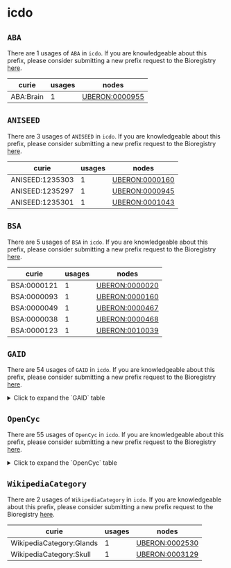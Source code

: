# icdo

## `ABA`

There are 1 usages of `ABA` in `icdo`.
If you are knowledgeable about this prefix, please consider submitting a new prefix
request to the Bioregistry [here](https://github.com/biopragmatics/bioregistry/issues/new?assignees=cthoyt&labels=New%2CPrefix&template=new-prefix.yml&title=%5BResource%5D%3A%20ABA).

| curie     |   usages | nodes                                                           |
|-----------|----------|-----------------------------------------------------------------|
| ABA:Brain |        1 | [UBERON:0000955](http://purl.obolibrary.org/obo/UBERON_0000955) |

## `ANISEED`

There are 3 usages of `ANISEED` in `icdo`.
If you are knowledgeable about this prefix, please consider submitting a new prefix
request to the Bioregistry [here](https://github.com/biopragmatics/bioregistry/issues/new?assignees=cthoyt&labels=New%2CPrefix&template=new-prefix.yml&title=%5BResource%5D%3A%20ANISEED).

| curie           |   usages | nodes                                                           |
|-----------------|----------|-----------------------------------------------------------------|
| ANISEED:1235303 |        1 | [UBERON:0000160](http://purl.obolibrary.org/obo/UBERON_0000160) |
| ANISEED:1235297 |        1 | [UBERON:0000945](http://purl.obolibrary.org/obo/UBERON_0000945) |
| ANISEED:1235301 |        1 | [UBERON:0001043](http://purl.obolibrary.org/obo/UBERON_0001043) |

## `BSA`

There are 5 usages of `BSA` in `icdo`.
If you are knowledgeable about this prefix, please consider submitting a new prefix
request to the Bioregistry [here](https://github.com/biopragmatics/bioregistry/issues/new?assignees=cthoyt&labels=New%2CPrefix&template=new-prefix.yml&title=%5BResource%5D%3A%20BSA).

| curie       |   usages | nodes                                                           |
|-------------|----------|-----------------------------------------------------------------|
| BSA:0000121 |        1 | [UBERON:0000020](http://purl.obolibrary.org/obo/UBERON_0000020) |
| BSA:0000093 |        1 | [UBERON:0000160](http://purl.obolibrary.org/obo/UBERON_0000160) |
| BSA:0000049 |        1 | [UBERON:0000467](http://purl.obolibrary.org/obo/UBERON_0000467) |
| BSA:0000038 |        1 | [UBERON:0000468](http://purl.obolibrary.org/obo/UBERON_0000468) |
| BSA:0000123 |        1 | [UBERON:0010039](http://purl.obolibrary.org/obo/UBERON_0010039) |

## `GAID`

There are 54 usages of `GAID` in `icdo`.
If you are knowledgeable about this prefix, please consider submitting a new prefix
request to the Bioregistry [here](https://github.com/biopragmatics/bioregistry/issues/new?assignees=cthoyt&labels=New%2CPrefix&template=new-prefix.yml&title=%5BResource%5D%3A%20GAID).

<details>
<summary>Click to expand the `GAID` table</summary>

| curie        |   usages | nodes                                                           |
|--------------|----------|-----------------------------------------------------------------|
| GAID:77      |        1 | [UBERON:0000004](http://purl.obolibrary.org/obo/UBERON_0000004) |
| GAID:933     |        1 | [UBERON:0000014](http://purl.obolibrary.org/obo/UBERON_0000014) |
| GAID:63      |        1 | [UBERON:0000020](http://purl.obolibrary.org/obo/UBERON_0000020) |
| GAID:61      |        1 | [UBERON:0000033](http://purl.obolibrary.org/obo/UBERON_0000033) |
| GAID:19      |        1 | [UBERON:0000042](http://purl.obolibrary.org/obo/UBERON_0000042) |
| GAID:781     |        1 | [UBERON:0000061](http://purl.obolibrary.org/obo/UBERON_0000061) |
| GAID:295     |        1 | [UBERON:0000160](http://purl.obolibrary.org/obo/UBERON_0000160) |
| GAID:965     |        1 | [UBERON:0000178](http://purl.obolibrary.org/obo/UBERON_0000178) |
| GAID:33      |        1 | [UBERON:0000310](http://purl.obolibrary.org/obo/UBERON_0000310) |
| GAID:293     |        1 | [UBERON:0000945](http://purl.obolibrary.org/obo/UBERON_0000945) |
| GAID:174     |        1 | [UBERON:0000948](http://purl.obolibrary.org/obo/UBERON_0000948) |
| GAID:571     |        1 | [UBERON:0000955](http://purl.obolibrary.org/obo/UBERON_0000955) |
| GAID:69      |        1 | [UBERON:0000970](http://purl.obolibrary.org/obo/UBERON_0000970) |
| GAID:360     |        1 | [UBERON:0000977](http://purl.obolibrary.org/obo/UBERON_0000977) |
| GAID:49      |        1 | [UBERON:0000978](http://purl.obolibrary.org/obo/UBERON_0000978) |
| GAID:102     |        1 | [UBERON:0000982](http://purl.obolibrary.org/obo/UBERON_0000982) |
| GAID:172     |        1 | [UBERON:0000995](http://purl.obolibrary.org/obo/UBERON_0000995) |
| GAID:78      |        1 | [UBERON:0001004](http://purl.obolibrary.org/obo/UBERON_0001004) |
| GAID:278     |        1 | [UBERON:0001007](http://purl.obolibrary.org/obo/UBERON_0001007) |
| GAID:466     |        1 | [UBERON:0001016](http://purl.obolibrary.org/obo/UBERON_0001016) |
| GAID:291     |        1 | [UBERON:0001043](http://purl.obolibrary.org/obo/UBERON_0001043) |
| GAID:1172    |        1 | [UBERON:0001089](http://purl.obolibrary.org/obo/UBERON_0001089) |
| GAID:167     |        1 | [UBERON:0001135](http://purl.obolibrary.org/obo/UBERON_0001135) |
| GAID:30      |        1 | [UBERON:0001137](http://purl.obolibrary.org/obo/UBERON_0001137) |
| GAID:0000004 |        1 | [UBERON:0001255](http://purl.obolibrary.org/obo/UBERON_0001255) |
| GAID:334     |        1 | [UBERON:0001264](http://purl.obolibrary.org/obo/UBERON_0001264) |
| GAID:397     |        1 | [UBERON:0001301](http://purl.obolibrary.org/obo/UBERON_0001301) |
| GAID:864     |        1 | [UBERON:0001352](http://purl.obolibrary.org/obo/UBERON_0001352) |
| GAID:91      |        1 | [UBERON:0001443](http://purl.obolibrary.org/obo/UBERON_0001443) |
| GAID:92      |        1 | [UBERON:0001474](http://purl.obolibrary.org/obo/UBERON_0001474) |
| GAID:468     |        1 | [UBERON:0001637](http://purl.obolibrary.org/obo/UBERON_0001637) |
| GAID:62      |        1 | [UBERON:0001690](http://purl.obolibrary.org/obo/UBERON_0001690) |
| GAID:104     |        1 | [UBERON:0001691](http://purl.obolibrary.org/obo/UBERON_0001691) |
| GAID:169     |        1 | [UBERON:0001981](http://purl.obolibrary.org/obo/UBERON_0001981) |
| GAID:465     |        1 | [UBERON:0002046](http://purl.obolibrary.org/obo/UBERON_0002046) |
| GAID:345     |        1 | [UBERON:0002048](http://purl.obolibrary.org/obo/UBERON_0002048) |
| GAID:555     |        1 | [UBERON:0002081](http://purl.obolibrary.org/obo/UBERON_0002081) |
| GAID:568     |        1 | [UBERON:0002082](http://purl.obolibrary.org/obo/UBERON_0002082) |
| GAID:288     |        1 | [UBERON:0002107](http://purl.obolibrary.org/obo/UBERON_0002107) |
| GAID:313     |        1 | [UBERON:0002108](http://purl.obolibrary.org/obo/UBERON_0002108) |
| GAID:423     |        1 | [UBERON:0002113](http://purl.obolibrary.org/obo/UBERON_0002113) |
| GAID:98      |        1 | [UBERON:0002204](http://purl.obolibrary.org/obo/UBERON_0002204) |
| GAID:1158    |        1 | [UBERON:0002297](http://purl.obolibrary.org/obo/UBERON_0002297) |
| GAID:34      |        1 | [UBERON:0002365](http://purl.obolibrary.org/obo/UBERON_0002365) |
| GAID:392     |        1 | [UBERON:0002367](http://purl.obolibrary.org/obo/UBERON_0002367) |
| GAID:335     |        1 | [UBERON:0002368](http://purl.obolibrary.org/obo/UBERON_0002368) |
| GAID:100     |        1 | [UBERON:0002384](http://purl.obolibrary.org/obo/UBERON_0002384) |
| GAID:328     |        1 | [UBERON:0002405](http://purl.obolibrary.org/obo/UBERON_0002405) |
| GAID:99      |        1 | [UBERON:0002418](http://purl.obolibrary.org/obo/UBERON_0002418) |
| GAID:82      |        1 | [UBERON:0003129](http://purl.obolibrary.org/obo/UBERON_0003129) |
| GAID:272     |        1 | [UBERON:0003700](http://purl.obolibrary.org/obo/UBERON_0003700) |
| GAID:294     |        1 | [UBERON:0005409](http://purl.obolibrary.org/obo/UBERON_0005409) |
| GAID:266     |        1 | [UBERON:0006314](http://purl.obolibrary.org/obo/UBERON_0006314) |
| GAID:201     |        1 | [UBERON:0007119](http://purl.obolibrary.org/obo/UBERON_0007119) |

</details>

## `OpenCyc`

There are 55 usages of `OpenCyc` in `icdo`.
If you are knowledgeable about this prefix, please consider submitting a new prefix
request to the Bioregistry [here](https://github.com/biopragmatics/bioregistry/issues/new?assignees=cthoyt&labels=New%2CPrefix&template=new-prefix.yml&title=%5BResource%5D%3A%20OpenCyc).

<details>
<summary>Click to expand the `OpenCyc` table</summary>

| curie                                                          |   usages | nodes                                                                                                                            |
|----------------------------------------------------------------|----------|----------------------------------------------------------------------------------------------------------------------------------|
| OpenCyc:Mx4rvVjKy5wpEbGdrcN5Y29ycA                             |        2 | [UBERON:0000170](http://purl.obolibrary.org/obo/UBERON_0000170), [UBERON:0002048](http://purl.obolibrary.org/obo/UBERON_0002048) |
| OpenCyc:Mx4rvViCbJwpEbGdrcN5Y29ycA                             |        1 | [UBERON:0000004](http://purl.obolibrary.org/obo/UBERON_0000004)                                                                  |
| OpenCyc:Mx4rvVjX3ZwpEbGdrcN5Y29ycA                             |        1 | [UBERON:0000014](http://purl.obolibrary.org/obo/UBERON_0000014)                                                                  |
| OpenCyc:Mx4rEOLm4rgPEdmAAAACs6hRjg                             |        1 | [UBERON:0000033](http://purl.obolibrary.org/obo/UBERON_0000033)                                                                  |
| OpenCyc:Mx4rv5XMb5wpEbGdrcN5Y29ycA                             |        1 | [UBERON:0000062](http://purl.obolibrary.org/obo/UBERON_0000062)                                                                  |
| OpenCyc:Mx4rvvM--pwpEbGdrcN5Y29ycA                             |        1 | [UBERON:0000065](http://purl.obolibrary.org/obo/UBERON_0000065)                                                                  |
| OpenCyc:Mx4rvVjI8JwpEbGdrcN5Y29ycA                             |        1 | [UBERON:0000178](http://purl.obolibrary.org/obo/UBERON_0000178)                                                                  |
| OpenCyc:Mx4rvVjV7ZwpEbGdrcN5Y29ycA                             |        1 | [UBERON:0000310](http://purl.obolibrary.org/obo/UBERON_0000310)                                                                  |
| OpenCyc:Mx4rwQtO_JwpEbGdrcN5Y29ycA                             |        1 | [UBERON:0000341](http://purl.obolibrary.org/obo/UBERON_0000341)                                                                  |
| OpenCyc:Mx4rCWM0QCtDEdyAAADggVbxzQ                             |        1 | [UBERON:0000467](http://purl.obolibrary.org/obo/UBERON_0000467)                                                                  |
| OpenCyc:Mx4rvViAHJwpEbGdrcN5Y29ycA                             |        1 | [UBERON:0000475](http://purl.obolibrary.org/obo/UBERON_0000475)                                                                  |
| OpenCyc:Mx4rvVjlqpwpEbGdrcN5Y29ycA                             |        1 | [UBERON:0000945](http://purl.obolibrary.org/obo/UBERON_0000945)                                                                  |
| OpenCyc:Mx4rvVjvDpwpEbGdrcN5Y29ycA                             |        1 | [UBERON:0000948](http://purl.obolibrary.org/obo/UBERON_0000948)                                                                  |
| OpenCyc:Mx4rvVjT65wpEbGdrcN5Y29ycA                             |        1 | [UBERON:0000955](http://purl.obolibrary.org/obo/UBERON_0000955)                                                                  |
| OpenCyc:Mx4rvViTvpwpEbGdrcN5Y29ycA                             |        1 | [UBERON:0000970](http://purl.obolibrary.org/obo/UBERON_0000970)                                                                  |
| OpenCyc:Mx4rv3zwLZwpEbGdrcN5Y29ycA                             |        1 | [UBERON:0000977](http://purl.obolibrary.org/obo/UBERON_0000977)                                                                  |
| OpenCyc:Mx4rvViYzZwpEbGdrcN5Y29ycA                             |        1 | [UBERON:0000978](http://purl.obolibrary.org/obo/UBERON_0000978)                                                                  |
| OpenCyc:Mx4rvVjjdpwpEbGdrcN5Y29ycA                             |        1 | [UBERON:0000982](http://purl.obolibrary.org/obo/UBERON_0000982)                                                                  |
| OpenCyc:Mx4rvViojJwpEbGdrcN5Y29ycA                             |        1 | [UBERON:0000995](http://purl.obolibrary.org/obo/UBERON_0000995)                                                                  |
| OpenCyc:Mx4rvVjzFJwpEbGdrcN5Y29ycA                             |        1 | [UBERON:0001004](http://purl.obolibrary.org/obo/UBERON_0001004)                                                                  |
| OpenCyc:Mx4rvVjzG5wpEbGdrcN5Y29ycA                             |        1 | [UBERON:0001009](http://purl.obolibrary.org/obo/UBERON_0001009)                                                                  |
| OpenCyc:Mx4rvViT_pwpEbGdrcN5Y29ycA                             |        1 | [UBERON:0001016](http://purl.obolibrary.org/obo/UBERON_0001016)                                                                  |
| OpenCyc:Mx4rvVj9Q5wpEbGdrcN5Y29ycA                             |        1 | [UBERON:0001043](http://purl.obolibrary.org/obo/UBERON_0001043)                                                                  |
| OpenCyc:Mx4rvVjJtZwpEbGdrcN5Y29ycA                             |        1 | [UBERON:0001089](http://purl.obolibrary.org/obo/UBERON_0001089)                                                                  |
| OpenCyc:Mx4rvvSS3pwpEbGdrcN5Y29ycA                             |        1 | [UBERON:0001135](http://purl.obolibrary.org/obo/UBERON_0001135)                                                                  |
| OpenCyc:Mx4rvVkEU5wpEbGdrcN5Y29ycA                             |        1 | [UBERON:0001137](http://purl.obolibrary.org/obo/UBERON_0001137)                                                                  |
| OpenCyc:Mx4rvVjMmZwpEbGdrcN5Y29ycA                             |        1 | [UBERON:0001255](http://purl.obolibrary.org/obo/UBERON_0001255)                                                                  |
| OpenCyc:Mx4rvVimZZwpEbGdrcN5Y29ycA                             |        1 | [UBERON:0001264](http://purl.obolibrary.org/obo/UBERON_0001264)                                                                  |
| OpenCyc:Mx4rvli-nZwpEbGdrcN5Y29ycA                             |        1 | [UBERON:0001352](http://purl.obolibrary.org/obo/UBERON_0001352)                                                                  |
| OpenCyc:Mx4rvVikFZwpEbGdrcN5Y29ycA                             |        1 | [UBERON:0001443](http://purl.obolibrary.org/obo/UBERON_0001443)                                                                  |
| OpenCyc:Mx4rvViDlpwpEbGdrcN5Y29ycA                             |        1 | [UBERON:0001474](http://purl.obolibrary.org/obo/UBERON_0001474)                                                                  |
| OpenCyc:Mx4rQRqjUgAKEdyHxgDggVfs8g                             |        1 | [UBERON:0001558](http://purl.obolibrary.org/obo/UBERON_0001558)                                                                  |
| OpenCyc:Mx4rvoL56ZwpEbGdrcN5Y29ycA                             |        1 | [UBERON:0001621](http://purl.obolibrary.org/obo/UBERON_0001621)                                                                  |
| OpenCyc:Mx4rvVjknZwpEbGdrcN5Y29ycA                             |        1 | [UBERON:0001637](http://purl.obolibrary.org/obo/UBERON_0001637)                                                                  |
| OpenCyc:Mx4rvViXS5wpEbGdrcN5Y29ycA                             |        1 | [UBERON:0001690](http://purl.obolibrary.org/obo/UBERON_0001690)                                                                  |
| OpenCyc:Mx4rwOHtXJwpEbGdrcN5Y29ycA                             |        1 | [UBERON:0001691](http://purl.obolibrary.org/obo/UBERON_0001691)                                                                  |
| OpenCyc:Mx4rvs_VC5wpEbGdrcN5Y29ycA                             |        1 | [UBERON:0001757](http://purl.obolibrary.org/obo/UBERON_0001757)                                                                  |
| OpenCyc:Mx4rvVjxlpwpEbGdrcN5Y29ycA                             |        1 | [UBERON:0001981](http://purl.obolibrary.org/obo/UBERON_0001981)                                                                  |
| OpenCyc:Mx4rvVjLT5wpEbGdrcN5Y29ycA                             |        1 | [UBERON:0002046](http://purl.obolibrary.org/obo/UBERON_0002046)                                                                  |
| OpenCyc:Mx4rvVjj1pwpEbGdrcN5Y29ycA                             |        1 | [UBERON:0002082](http://purl.obolibrary.org/obo/UBERON_0002082)                                                                  |
| OpenCyc:Mx8Ngh4rvgIFoJwpEbGdrcN5Y29ycB4rvVjj1pwpEbGdrcN5Y29ycA |        1 | [UBERON:0002084](http://purl.obolibrary.org/obo/UBERON_0002084)                                                                  |
| OpenCyc:Mx4rvVimppwpEbGdrcN5Y29ycA                             |        1 | [UBERON:0002107](http://purl.obolibrary.org/obo/UBERON_0002107)                                                                  |
| OpenCyc:Mx4rvVjlIJwpEbGdrcN5Y29ycA                             |        1 | [UBERON:0002108](http://purl.obolibrary.org/obo/UBERON_0002108)                                                                  |
| OpenCyc:Mx4rvVjlYpwpEbGdrcN5Y29ycA                             |        1 | [UBERON:0002113](http://purl.obolibrary.org/obo/UBERON_0002113)                                                                  |
| OpenCyc:Mx4rQRpVNgAKEdyHxgDggVfs8g                             |        1 | [UBERON:0002204](http://purl.obolibrary.org/obo/UBERON_0002204)                                                                  |
| OpenCyc:Mx4rv2bBV5wpEbGdrcN5Y29ycA                             |        1 | [UBERON:0002217](http://purl.obolibrary.org/obo/UBERON_0002217)                                                                  |
| OpenCyc:Mx4rv6trqZwpEbGdrcN5Y29ycA                             |        1 | [UBERON:0002367](http://purl.obolibrary.org/obo/UBERON_0002367)                                                                  |
| OpenCyc:Mx4rvbkiRZwpEbGdrcN5Y29ycA                             |        1 | [UBERON:0002368](http://purl.obolibrary.org/obo/UBERON_0002368)                                                                  |
| OpenCyc:Mx4rv-aBgZwpEbGdrcN5Y29ycA                             |        1 | [UBERON:0002384](http://purl.obolibrary.org/obo/UBERON_0002384)                                                                  |
| OpenCyc:Mx4rvWNkm5wpEbGdrcN5Y29ycA                             |        1 | [UBERON:0002405](http://purl.obolibrary.org/obo/UBERON_0002405)                                                                  |
| OpenCyc:Mx4rvVjeOZwpEbGdrcN5Y29ycA                             |        1 | [UBERON:0002418](http://purl.obolibrary.org/obo/UBERON_0002418)                                                                  |
| OpenCyc:Mx4rwRDEk5wpEbGdrcN5Y29ycA                             |        1 | [UBERON:0002488](http://purl.obolibrary.org/obo/UBERON_0002488)                                                                  |
| OpenCyc:Mx4rwP3vyJwpEbGdrcN5Y29ycA                             |        1 | [UBERON:0002530](http://purl.obolibrary.org/obo/UBERON_0002530)                                                                  |
| OpenCyc:Mx4rvVjOsZwpEbGdrcN5Y29ycA                             |        1 | [UBERON:0003129](http://purl.obolibrary.org/obo/UBERON_0003129)                                                                  |
| OpenCyc:Mx4rmexpjPdAEduAAAAOpmP6tw                             |        1 | [UBERON:0004151](http://purl.obolibrary.org/obo/UBERON_0004151)                                                                  |

</details>

## `WikipediaCategory`

There are 2 usages of `WikipediaCategory` in `icdo`.
If you are knowledgeable about this prefix, please consider submitting a new prefix
request to the Bioregistry [here](https://github.com/biopragmatics/bioregistry/issues/new?assignees=cthoyt&labels=New%2CPrefix&template=new-prefix.yml&title=%5BResource%5D%3A%20WikipediaCategory).

| curie                    |   usages | nodes                                                           |
|--------------------------|----------|-----------------------------------------------------------------|
| WikipediaCategory:Glands |        1 | [UBERON:0002530](http://purl.obolibrary.org/obo/UBERON_0002530) |
| WikipediaCategory:Skull  |        1 | [UBERON:0003129](http://purl.obolibrary.org/obo/UBERON_0003129) |

